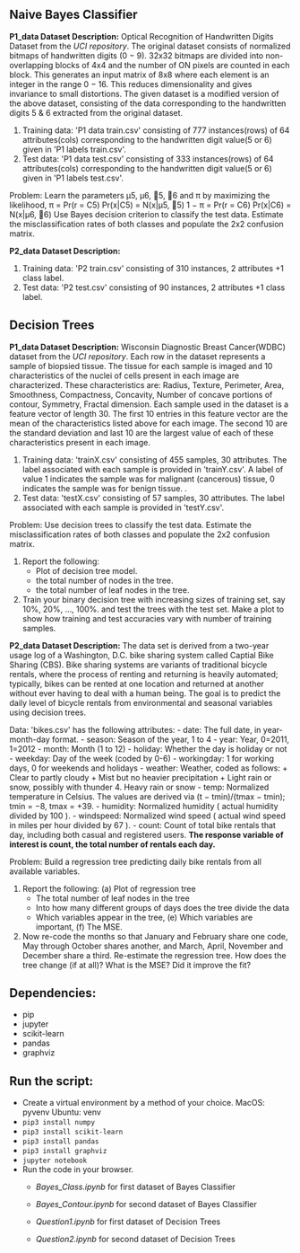 ## Naive Bayes Classifier

**P1_data Dataset Description:** Optical Recognition of Handwritten Digits Dataset from the *UCI repository*. The original dataset consists of normalized bitmaps of handwritten digits (0 − 9). 32x32 bitmaps are divided into non-overlapping blocks of 4x4 and the number of ON pixels are counted in each block. This generates an input matrix of 8x8 where each element is an integer in the range 0 − 16. This reduces dimensionality and gives invariance to small distortions.
The given dataset is a modified version of the above dataset, consisting of the data corresponding to the handwritten digits 5 & 6 extracted from the original dataset.
1. Training data: 'P1 data train.csv' consisting of 777 instances(rows) of 64 attributes(cols) corresponding to the handwritten digit value(5 or 6) given in 'P1 labels train.csv'.
2. Test data: 'P1 data test.csv' consisting of 333 instances(rows) of 64 attributes(cols) corresponding to the handwritten digit value(5 or 6) given in 'P1 labels test.csv'.

Problem: Learn the parameters μ5, μ6, 􏰂5, 􏰂6 and π by maximizing the likelihood, π = Pr(r = C5) Pr(x|C5) = N(x|μ5, 􏰂5)
1 − π = Pr(r = C6) Pr(x|C6) = N(x|μ6, 􏰂6)
Use Bayes decision criterion to classify the test data. Estimate the misclassification rates of both classes and populate the 2x2 confusion matrix.

**P2_data Dataset Description:** 
1. Training data: 'P2 train.csv' consisting of 310 instances, 2 attributes +1 class label. 
2. Test data: 'P2 test.csv' consisting of 90 instances, 2 attributes +1 class label.

## Decision Trees

**P1_data Dataset Description:** Wisconsin Diagnostic Breast Cancer(WDBC) dataset from the *UCI repository*. Each row in the dataset represents a sample of biopsied tissue. The tissue for each sample is imaged and 10 characteristics of the nuclei of cells present in each image are characterized. These characteristics are: Radius, Texture, Perimeter, Area, Smoothness, Compactness, Concavity, Number of concave portions of contour, Symmetry, Fractal dimension. Each sample used in the dataset is a feature vector of length 30. The first 10 entries in this feature vector are the mean of the characteristics listed above for each image. The second 10 are the standard deviation and last 10 are the largest value of each of these characteristics present in each image.
1. Training data: 'trainX.csv' consisting of 455 samples, 30 attributes. The label associated with each sample is provided in 'trainY.csv'. A label of value 1 indicates the sample was for malignant (cancerous) tissue, 0 indicates the sample was for benign tissue. .  
2. Test data: 'testX.csv' consisting of 57 samples, 30 attributes. The label associated with each sample is provided in 'testY.csv'.

Problem: Use decision trees to classify the test data. Estimate the misclassification rates of both classes and populate the 2x2 confusion matrix.
1. Report the following: 
    - Plot of decision tree model. 
    - the total number of nodes in the tree. 
    - the total number of leaf nodes in the tree.
2. Train your binary decision tree with increasing sizes of training set, say 10%, 20%, ..., 100%. and test the trees with the test set. Make a plot to show how training and test accuracies vary with number of training samples.

**P2_data Dataset Description:** The data set is derived from a two-year usage log of a Washington, D.C. bike sharing system called Captial Bike Sharing (CBS). Bike sharing systems are variants of traditional bicycle rentals, where the process of renting and returning is heavily automated; typically, bikes can be rented at one location and returned at another without ever having to deal with a human being. The goal is to predict the daily level of bicycle rentals from environmental and seasonal variables using decision trees.

Data: 'bikes.csv' has the following attributes:
    - date: The full date, in year-month-day format.
    - season: Season of the year, 1 to 4
    - year: Year, 0=2011, 1=2012
    - month: Month (1 to 12)
    - holiday: Whether the day is holiday or not
    - weekday: Day of the week (coded by 0-6)
    - workingday: 1 for working days, 0 for weekends and holidays
    - weather: Weather, coded as follows:
        + Clear to partly cloudy
        + Mist but no heavier precipitation
        + Light rain or snow, possibly with thunder 4. Heavy rain or snow
    - temp: Normalized temperature in Celsius. The values are derived via (t − tmin)/(tmax − tmin); tmin = −8, tmax = +39.
    - humidity: Normalized humidity ( actual humidity divided by 100 ).
    - windspeed: Normalized wind speed ( actual wind speed in miles per hour divided by 67 ).
    - count: Count of total bike rentals that day, including both casual and registered users.
****The response variable of interest is count, the total number of rentals each day.****

Problem: Build a regression tree predicting daily bike rentals from all available variables.
1. Report the following: (a) Plot of regression tree 
    - The total number of leaf nodes in the tree
    - Into how many different groups of days does the tree divide the data 
    - Which variables appear in the tree, (e) Which variables are important, (f) The MSE.
2. Now re-code the months so that January and February share one code, May through October shares another, and March, April, November and December share a third. Re-estimate the regression tree. How does the tree change (if at all)? What is the MSE? Did it improve the fit?


## Dependencies:

- pip
- jupyter
- scikit-learn
- pandas
- graphviz

## Run the script:

- Create a virtual environment by a method of your choice.
MacOS: pyvenv
Ubuntu: venv
- `pip3 install numpy`
- `pip3 install scikit-learn`
- `pip3 install pandas`
- `pip3 install graphviz`
- `jupyter notebook`
- Run the code in your browser.
  + *Bayes_Class.ipynb* for first dataset of Bayes Classifier
  + *Bayes_Contour.ipynb* for second dataset of Bayes Classifier

  + *Question1.ipynb* for first dataset of Decision Trees
  + *Question2.ipynb* for second dataset of Decision Trees